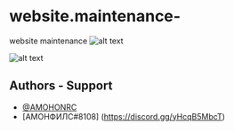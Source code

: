 # website.maintenance-
website maintenance 
![alt text](https://cdn.discordapp.com/attachments/833082696841691186/942780763600986202/unknown.png)

![alt text](https://cdn.discordapp.com/attachments/833082696841691186/942780956132114452/unknown.png)

## Authors - Support

- [@AMOHONRC](https://twitter.com/AMOHONRC)
- [АМОНФИЛС#8108] (https://discord.gg/yHcqB5MbcT)
